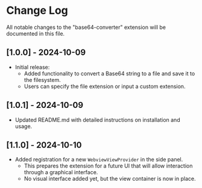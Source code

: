 # Change Log

All notable changes to the "base64-converter" extension will be documented in this file.

## [1.0.0] - 2024-10-09

- Initial release:
  - Added functionality to convert a Base64 string to a file and save it to the filesystem.
  - Users can specify the file extension or input a custom extension.

## [1.0.1] - 2024-10-09

- Updated README.md with detailed instructions on installation and usage.

## [1.1.0] - 2024-10-10

- Added registration for a new `WebviewViewProvider` in the side panel.
  - This prepares the extension for a future UI that will allow interaction through a graphical interface.
  - No visual interface added yet, but the view container is now in place.
